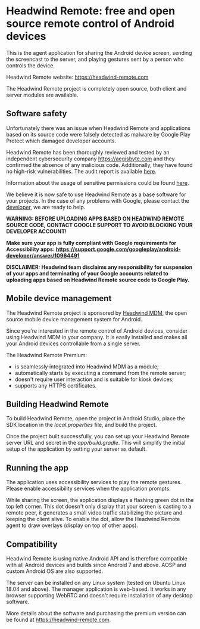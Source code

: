 # Headwind Remote: free and open source remote control of Android devices

This is the agent application for sharing the Android device screen, sending the screencast to the server, and playing gestures sent by a person who controls the device.

Headwind Remote website: https://headwind-remote.com

The Headwind Remote project is completely open source, both client and server modules are available. 

## Software safety

Unfortunately there was an issue when Headwind Remote and applications based on its source code were falsely detected as malware by Google Play Protect which damaged developer accounts. 

Headwind Remote has been thoroughly reviewed and tested by an independent cybersecurity company https://aegisbyte.com and they confirmed the absence of any malicious code. Additionally, they have found no high-risk vulnerabilities. The audit report is available [here](https://headwind-remote.com/hremote_security_assessment_aegisbytes_2307.pdf).

Information about the usage of sensitive permissions could be found [here](https://headwind-remote.com/privacy-policy/).

We believe it is now safe to use Headwind Remote as a base software for your projects. In the case of any problems with Google, please contact the [developer](https://h-mdm.com/contact-us/), we are ready to help.

**WARNING: BEFORE UPLOADING APPS BASED ON HEADWIND REMOTE SOURCE CODE, CONTACT GOOGLE SUPPORT TO AVOID BLOCKING YOUR DEVELOPER ACCOUNT!**

**Make sure your app is fully compliant with Google requirements for Accessibility apps: https://support.google.com/googleplay/android-developer/answer/10964491**

**DISCLAIMER: Headwind team disclaims any responsibility for suspension of your apps and terminating of your Google accounts related to uploading apps based on Headwind Remote source code to Google Play.**

## Mobile device management

The Headwind Remote project is sponsored by [Headwind MDM](https://h-mdm.com), the open source mobile device management system for Android. 

Since you're interested in the remote control of Android devices, consider using Headwind MDM in your company. It is easily installed and makes all your Android devices controllable from a single server.

The Headwind Remote Premium:

* is seamlessly integrated into Headwind MDM as a module;
* automatically starts by executing a command from the remote server;
* doesn't require user interaction and is suitable for kiosk devices;
* supports any HTTPS certificates.

## Building Headwind Remote

To build Headwind Remote, open the project in Android Studio, place the SDK location in the *local.properties* file, and build the project. 

Once the project built successfully, you can set up your Headwind Remote server URL and secret in the *app/build.gradle*. This will simplify the initial setup of the application by setting your server as default.

## Running the app

The application uses accessibility services to play the remote gestures. Please enable accessibility services when the application prompts.

While sharing the screen, the application displays a flashing green dot in the top left corner. This dot doesn't only display that your screen is casting to a remote peer, it generates a small video traffic stabilizing the picture and keeping the client alive. To enable the dot, allow the Headwind Remote agent to draw overlays (display on top of other apps).

## Compatibility

Headwind Remote is using native Android API and is therefore compatible with all Android devices and builds since Android 7 and above. AOSP and custom Android OS are also supported.

The server can be installed on any Linux system (tested on Ubuntu Linux 18.04 and above). The manager application is web-based. It works in any browser supporting WebRTC and doesn't require installation of any desktop software.

More details about the software and purchasing the premium version can be found at https://headwind-remote.com.
